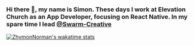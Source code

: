 ### Hi there 👋, my name is Simon. These days I work at Elevation Church as an App Developer, focusing on React Native. In my spare time I lead [@Swarm-Creative](https://github.com/Swarm-Creative)

<!--
**ZhymonNorman/ZhymonNorman** is a ✨ _special_ ✨ repository because its `README.md` (this file) appears on your GitHub profile.

Here are some ideas to get you started:

- 🔭 I’m currently working on ...
- 🌱 I’m currently learning ...
- 👯 I’m looking to collaborate on ...
- 🤔 I’m looking for help with ...
- 💬 Ask me about ...
- 📫 How to reach me: ...
- 😄 Pronouns: ...
- ⚡ Fun fact: ...
-->

[![ZhymonNorman's wakatime stats](https://github-readme-stats.vercel.app/api/wakatime?username=ZhymonNorman)](https://github.com/anuraghazra/github-readme-stats)
